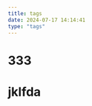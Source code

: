 ```yaml
---
title: tags
date: 2024-07-17 14:14:41
type: "tags"
---
```


<style>
    .tag-cloud .tag-cloud-title {
        position: fixed;
        border: 3px solid red;
    }
</style>
<div>
    <h1>333</h1>
</div>

# jklfda